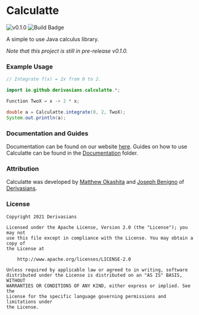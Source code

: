 # Calculatte
![v0.1.0](https://img.shields.io/badge/version-0.1.0-yellow)
![Build Badge](https://img.shields.io/github/workflow/status/derivasians/calculatte/JUnit%20Tests)

A simple to use Java calculus library.

*Note that this project is still in pre-release v0.1.0.*

### Example Usage
```java
// Integrate f(x) = 2x from 0 to 2.

import io.github.derivasians.calculatte.*;

Function TwoX = x -> 2 * x;

double a = Calculatte.integrate(0, 2, TwoX);
System.out.println(a);
```

### Documentation and Guides
Documentation can be found on our website [here](https://derivasians.github.io/Calculatte/). Guides on how to use 
Calculatte can be found in the [Documentation][documentation] folder.

### Attribution
Calculatte was developed by [Matthew Okashita][soupyzinc] and [Joseph Benigno][jojongx] of [Derivasians][derivasians].

### License
```
Copyright 2021 Derivasians

Licensed under the Apache License, Version 2.0 (the "License"); you may not
use this file except in compliance with the License. You may obtain a copy of
the License at

    http://www.apache.org/licenses/LICENSE-2.0

Unless required by applicable law or agreed to in writing, software
distributed under the License is distributed on an "AS IS" BASIS, WITHOUT
WARRANTIES OR CONDITIONS OF ANY KIND, either express or implied. See the
License for the specific language governing permissions and limitations under
the License.
```

[documentation]: https://github.com/Derivasians/Calculatte/tree/main/Documenatation
[soupyzinc]: https://github.com/SoupyzInc
[jojongx]: https://github.com/jojongx
[derivasians]: https://github.com/Derivasians
[license]: https://github.com/Derivasians/Calculatte/blob/main/LICENSE
